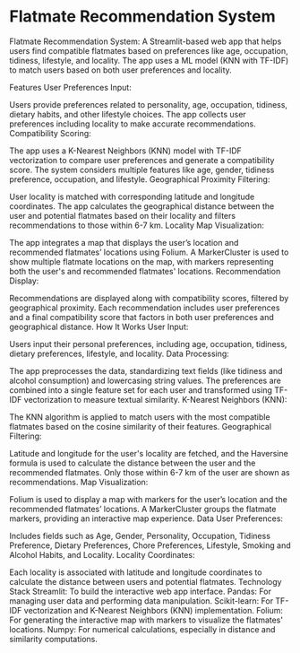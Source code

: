 # Flatmate Recommendation System
Flatmate Recommendation System: A Streamlit-based web app that helps users find compatible flatmates based on preferences like age, occupation, tidiness, lifestyle, and locality. The app uses a ML model (KNN with TF-IDF) to match users based on both user preferences and locality.

Features
User Preferences Input:

Users provide preferences related to personality, age, occupation, tidiness, dietary habits, and other lifestyle choices.
The app collects user preferences including locality to make accurate recommendations.
Compatibility Scoring:

The app uses a K-Nearest Neighbors (KNN) model with TF-IDF vectorization to compare user preferences and generate a compatibility score.
The system considers multiple features like age, gender, tidiness preference, occupation, and lifestyle.
Geographical Proximity Filtering:

User locality is matched with corresponding latitude and longitude coordinates.
The app calculates the geographical distance between the user and potential flatmates based on their locality and filters recommendations to those within 6-7 km.
Locality Map Visualization:

The app integrates a map that displays the user’s location and recommended flatmates’ locations using Folium.
A MarkerCluster is used to show multiple flatmate locations on the map, with markers representing both the user's and recommended flatmates' locations.
Recommendation Display:

Recommendations are displayed along with compatibility scores, filtered by geographical proximity.
Each recommendation includes user preferences and a final compatibility score that factors in both user preferences and geographical distance.
How It Works
User Input:

Users input their personal preferences, including age, occupation, tidiness, dietary preferences, lifestyle, and locality.
Data Processing:

The app preprocesses the data, standardizing text fields (like tidiness and alcohol consumption) and lowercasing string values.
The preferences are combined into a single feature set for each user and transformed using TF-IDF vectorization to measure textual similarity.
K-Nearest Neighbors (KNN):

The KNN algorithm is applied to match users with the most compatible flatmates based on the cosine similarity of their features.
Geographical Filtering:

Latitude and longitude for the user's locality are fetched, and the Haversine formula is used to calculate the distance between the user and the recommended flatmates.
Only those within 6-7 km of the user are shown as recommendations.
Map Visualization:

Folium is used to display a map with markers for the user’s location and the recommended flatmates’ locations.
A MarkerCluster groups the flatmate markers, providing an interactive map experience.
Data
User Preferences:

Includes fields such as Age, Gender, Personality, Occupation, Tidiness Preference, Dietary Preferences, Chore Preferences, Lifestyle, Smoking and Alcohol Habits, and Locality.
Locality Coordinates:

Each locality is associated with latitude and longitude coordinates to calculate the distance between users and potential flatmates.
Technology Stack
Streamlit: To build the interactive web app interface.
Pandas: For managing user data and performing data manipulation.
Scikit-learn: For TF-IDF vectorization and K-Nearest Neighbors (KNN) implementation.
Folium: For generating the interactive map with markers to visualize the flatmates' locations.
Numpy: For numerical calculations, especially in distance and similarity computations.
